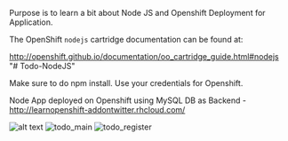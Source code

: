 Purpose is to learn a bit about Node JS and Openshift Deployment for Application.

The OpenShift `nodejs` cartridge documentation can be found at:

http://openshift.github.io/documentation/oo_cartridge_guide.html#nodejs
"# Todo-NodeJS" 

Make sure to do npm install.
Use your credentials for Openshift.

Node App deployed on Openshift using MySQL DB as Backend - http://learnopenshift-addontwitter.rhcloud.com/


![alt text](https://image.ibb.co/iD7J2v/todo_login.png)
<img src="https://image.ibb.co/cGYK9a/todo_main.png" alt="todo_main" border="0">
<img src="https://image.ibb.co/n5NU9a/todo_register.png" alt="todo_register" border="0">
